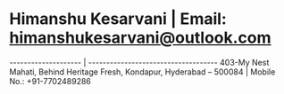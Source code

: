 # Himanshu Kesarvani | Email: himanshukesarvani@outlook.com
-------------------- | ------------------------------------
403-My Nest Mahati, Behind Heritage Fresh, Kondapur, Hyderabad – 500084 | Mobile No.: +91-7702489286
